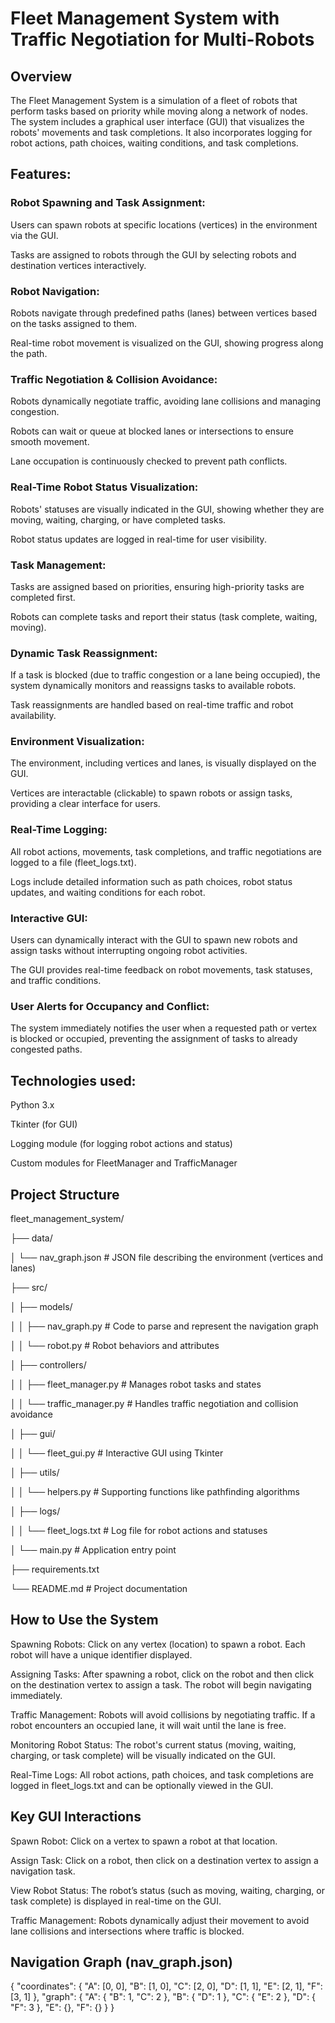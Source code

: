 # Fleet Management System with Traffic Negotiation for Multi-Robots

## Overview

The Fleet Management System is a simulation of a fleet of robots that perform tasks based on priority while moving along a network of nodes. The system includes a graphical user interface (GUI) that visualizes the robots' movements and task completions. It also incorporates logging for robot actions, path choices, waiting conditions, and task completions.
 
## Features:

### Robot Spawning and Task Assignment:

Users can spawn robots at specific locations (vertices) in the environment via the GUI.

Tasks are assigned to robots through the GUI by selecting robots and destination vertices interactively.

### Robot Navigation:

Robots navigate through predefined paths (lanes) between vertices based on the tasks assigned to them.

Real-time robot movement is visualized on the GUI, showing progress along the path.

### Traffic Negotiation & Collision Avoidance:

Robots dynamically negotiate traffic, avoiding lane collisions and managing congestion.

Robots can wait or queue at blocked lanes or intersections to ensure smooth movement.

Lane occupation is continuously checked to prevent path conflicts.

### Real-Time Robot Status Visualization:

Robots' statuses are visually indicated in the GUI, showing whether they are moving, waiting, charging, or have completed tasks.

Robot status updates are logged in real-time for user visibility.

### Task Management:

Tasks are assigned based on priorities, ensuring high-priority tasks are completed first.

Robots can complete tasks and report their status (task complete, waiting, moving).

### Dynamic Task Reassignment:

If a task is blocked (due to traffic congestion or a lane being occupied), the system dynamically monitors and reassigns tasks to available robots.

Task reassignments are handled based on real-time traffic and robot availability.

### Environment Visualization:

The environment, including vertices and lanes, is visually displayed on the GUI.

Vertices are interactable (clickable) to spawn robots or assign tasks, providing a clear interface for users.

### Real-Time Logging:

All robot actions, movements, task completions, and traffic negotiations are logged to a file (fleet_logs.txt).

Logs include detailed information such as path choices, robot status updates, and waiting conditions for each robot.

### Interactive GUI:

Users can dynamically interact with the GUI to spawn new robots and assign tasks without interrupting ongoing robot activities.

The GUI provides real-time feedback on robot movements, task statuses, and traffic conditions.

### User Alerts for Occupancy and Conflict:

The system immediately notifies the user when a requested path or vertex is blocked or occupied, preventing the assignment of tasks to already congested paths.


## Technologies used:

Python 3.x

Tkinter (for GUI)

Logging module (for logging robot actions and status)

Custom modules for FleetManager and TrafficManager

## Project Structure

fleet_management_system/

├── data/

│   └── nav_graph.json  # JSON file describing the environment (vertices and lanes)

├── src/

│   ├── models/

│   │   ├── nav_graph.py  # Code to parse and represent the navigation graph

│   │   └── robot.py  # Robot behaviors and attributes

│   ├── controllers/

│   │   ├── fleet_manager.py  # Manages robot tasks and states

│   │   └── traffic_manager.py  # Handles traffic negotiation and collision avoidance

│   ├── gui/

│   │   └── fleet_gui.py  # Interactive GUI using Tkinter

│   ├── utils/

│   │   └── helpers.py  # Supporting functions like pathfinding algorithms

│   ├── logs/

│   │   └── fleet_logs.txt  # Log file for robot actions and statuses

│   └── main.py  # Application entry point

├── requirements.txt 

└── README.md  # Project documentation

## How to Use the System

Spawning Robots: Click on any vertex (location) to spawn a robot. Each robot will have a unique identifier displayed.

Assigning Tasks: After spawning a robot, click on the robot and then click on the destination vertex to assign a task. The robot will begin navigating immediately.

Traffic Management: Robots will avoid collisions by negotiating traffic. If a robot encounters an occupied lane, it will wait until the lane is free.

Monitoring Robot Status: The robot's current status (moving, waiting, charging, or task complete) will be visually indicated on the GUI.

Real-Time Logs: All robot actions, path choices, and task completions are logged in fleet_logs.txt and can be optionally viewed in the GUI.

## Key GUI Interactions

Spawn Robot: Click on a vertex to spawn a robot at that location.

Assign Task: Click on a robot, then click on a destination vertex to assign a navigation task.

View Robot Status: The robot’s status (such as moving, waiting, charging, or task complete) is displayed in real-time on the GUI.

Traffic Management: Robots dynamically adjust their movement to avoid lane collisions and intersections where traffic is blocked.

## Navigation Graph (nav_graph.json)

{
    "coordinates": {
      "A": [0, 0],
      "B": [1, 0],
      "C": [2, 0],
      "D": [1, 1],
      "E": [2, 1],
      "F": [3, 1]
    },
    "graph": {
      "A": {
        "B": 1,
        "C": 2
      },
      "B": {
        "D": 1
      },
      "C": {
        "E": 2
      },
      "D": {
        "F": 3
      },
      "E": {},
      "F": {}
    }
  }
  
